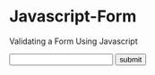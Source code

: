 # Javascript-Form
Validating a Form Using Javascript

<!DOCTYPE html>
<html>
<body>

<form id = "fname" method="post" onsubmit="return validateForm ()" >
<input name="myName" type="text" ></input>
<input type="submit" value="submit"></input>
</form>
<script>
validateForm();

function validateForm(){
var x = document.forms["fname"]["myName"].value;
if(x==" "){
alert("required");
return false;
}
<script>


</body>
</html>
